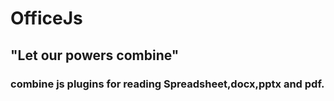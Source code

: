 # OfficeJs
## "Let our powers combine" 
### combine js plugins for reading Spreadsheet,docx,pptx and pdf.
